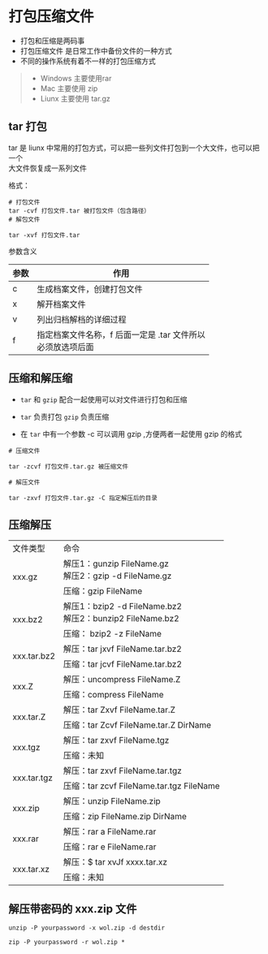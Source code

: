 # 打包压缩文件

- 打包和压缩是两码事
- 打包压缩文件 是日常工作中备份文件的一种方式
- 不同的操作系统有着不一样的打包压缩方式


> - Windows 主要使用rar
> - Mac 主要使用 zip
> - Liunx 主要使用 tar.gz

## tar 打包

tar 是 liunx 中常用的打包方式，可以把一些列文件打包到一个大文件，也可以把一个<br>大文件恢复成一系列文件



格式：

```
# 打包文件
tar -cvf 打包文件.tar 被打包文件（包含路径）
# 解包文件

tar -xvf 打包文件.tar
```

参数含义

| 参数| 作用|
|---|---|
|c|生成档案文件，创建打包文件|
|x|解开档案文件|
|v|列出归档解档的详细过程|
|f|指定档案文件名称，f 后面一定是 .tar 文件所以<br>必须放选项后面|

## 压缩和解压缩

- `tar` 和 `gzip` 配合一起使用可以对文件进行打包和压缩

- `tar` 负责打包 `gzip` 负责压缩
- 在 `tar` 中有一个参数 -c 可以调用 gzip ,方便两者一起使用
gzip 的格式

```
# 压缩文件

tar -zcvf 打包文件.tar.gz 被压缩文件

# 解压文件

tar -zxvf 打包文件.tar.gz -C 指定解压后的目录
```

## 压缩解压

<table>
    <tr>
        <td>文件类型</td>
        <td>命令</td>
    </tr>
    <tr>
        <td rowspan="2">xxx.gz</td>
        <td>解压1：gunzip FileName.gz<br>解压2：gzip -d FileName.gz</td>
    </tr>
    <tr>
        <td>压缩：gzip FileName</td>
    </tr>
    <tr>
        <td rowspan="2">xxx.bz2</td>
        <td>解压1：bzip2 -d FileName.bz2<br>解压2：bunzip2 FileName.bz2</td>
    </tr>
    <tr>
        <td>压缩： bzip2 -z FileName</td>
    </tr>
    </tr>
    <tr>
        <td rowspan="2">xxx.tar.bz2</td>
        <td>解压：tar jxvf FileName.tar.bz2</td>
    </tr>
    <tr>
        <td>压缩：tar jcvf FileName.tar.bz2</td>
    </tr>
    </tr>
    <tr>
        <td rowspan="2">xxx.Z</td>
        <td>解压：uncompress FileName.Z</td>
    </tr>
    <tr>
        <td>压缩：compress FileName</td>
    </tr>
    </tr>
    <tr>
        <td rowspan="2">xxx.tar.Z</td>
        <td>解压：tar Zxvf FileName.tar.Z</td>
    </tr>
    <tr>
        <td>压缩：tar Zcvf FileName.tar.Z DirName</td>
    </tr>
    </tr>
    <tr>
        <td rowspan="2">xxx.tgz</td>
        <td>解压：tar zxvf FileName.tgz </td>
    </tr>
    <tr>
        <td>压缩：未知</td>
    </tr>
    </tr>
    <tr>
        <td rowspan="2">xxx.tar.tgz</td>
        <td>解压：tar zxvf FileName.tar.tgz</td>
    </tr>
    <tr>
        <td>压缩：tar zcvf FileName.tar.tgz FileName </td>
    </tr>
    </tr>
    <tr>
        <td rowspan="2">xxx.zip</td>
        <td>解压：unzip FileName.zip</td>
    </tr>
    <tr>
        <td>压缩：zip FileName.zip DirName</td>
    </tr>
    </tr>
    <tr>
        <td rowspan="2">xxx.rar</td>
        <td>解压：rar a FileName.rar </td>
    </tr>
    <tr>
        <td>压缩：rar e FileName.rar</td>
    </tr>  
    <tr>
        <td rowspan="2">xxx.tar.xz</td>
        <td>解压：$ tar xvJf xxxx.tar.xz</td>
    </tr>
    <tr>
        <td>压缩：未知</td>
    </tr> 
</table>

## 解压带密码的 xxx.zip 文件

```shell
unzip -P yourpassword -x wol.zip -d destdir

zip -P yourpassword -r wol.zip *
```